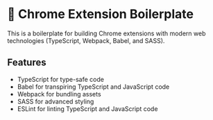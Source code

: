 # 🦎 Chrome Extension Boilerplate

This is a boilerplate for building Chrome extensions with modern web technologies (TypeScript, Webpack, Babel, and SASS).

## Features

- TypeScript for type-safe code
- Babel for transpiring TypeScript and JavaScript code
- Webpack for bundling assets
- SASS for advanced styling
- ESLint for linting TypeScript and JavaScript code
